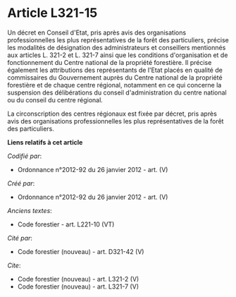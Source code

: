 # Article L321-15

Un décret en Conseil d'Etat, pris après avis des organisations professionnelles les plus représentatives de la forêt des
particuliers, précise les modalités de désignation des administrateurs et conseillers mentionnés aux articles L. 321-2 et L.
321-7 ainsi que les conditions d'organisation et de fonctionnement du Centre national de la propriété forestière. Il précise
également les attributions des représentants de l'Etat placés en qualité de commissaires du Gouvernement auprès du Centre
national de la propriété forestière et de chaque centre régional, notamment en ce qui concerne la suspension des
délibérations du conseil d'administration du centre national ou du conseil du centre régional.

La circonscription des centres régionaux est fixée par décret, pris après avis des organisations professionnelles les plus
représentatives de la forêt des particuliers.

**Liens relatifs à cet article**

_Codifié par_:

  - Ordonnance n°2012-92 du 26 janvier 2012 - art. (V)

_Créé par_:

  - Ordonnance n°2012-92 du 26 janvier 2012 - art. (V)

_Anciens textes_:

  - Code forestier - art. L221-10 (VT)

_Cité par_:

  - Code forestier (nouveau) - art. D321-42 (V)

_Cite_:

  - Code forestier (nouveau) - art. L321-2 (V)
  - Code forestier (nouveau) - art. L321-7 (V)
